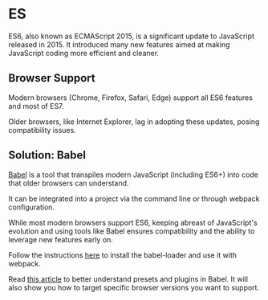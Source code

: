 # ES

ES6, also known as ECMAScript 2015, is a significant update to JavaScript released in 2015. It introduced many new features aimed at making JavaScript coding more efficient and cleaner.

## Browser Support

Modern browsers (Chrome, Firefox, Safari, Edge) support all ES6 features and most of ES7.

Older browsers, like Internet Explorer, lag in adopting these updates, posing compatibility issues.

## Solution: Babel

[Babel](http://babeljs.io/) is a tool that transpiles modern JavaScript (including ES6+) into code that older browsers can understand.

It can be integrated into a project via the command line or through webpack configuration.

While most modern browsers support ES6, keeping abreast of JavaScript's evolution and using tools like Babel ensures compatibility and the ability to leverage new features early on.

Follow the instructions [here](https://github.com/babel/babel-loader) to install the babel-loader and use it with webpack.

Read [this article](https://blog.jakoblind.no/babel-preset-env/) to better understand presets and plugins in Babel. It will also show you how to target specific browser versions you want to support.
